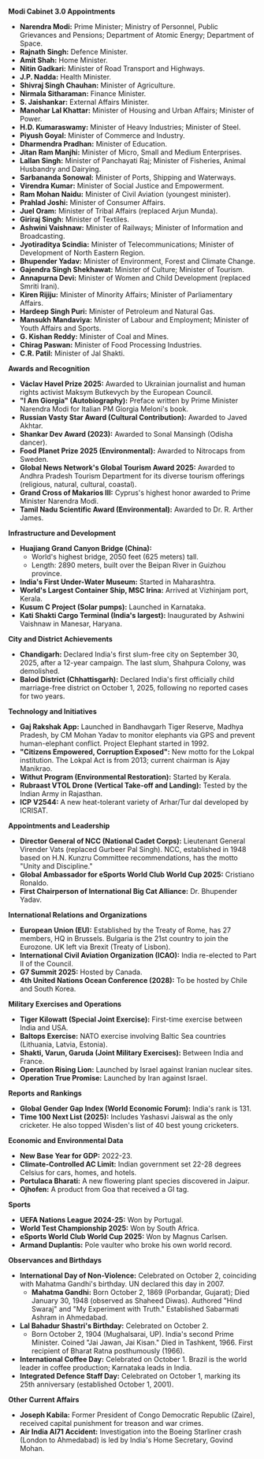 **Modi Cabinet 3.0 Appointments**

*   **Narendra Modi:** Prime Minister; Ministry of Personnel, Public Grievances and Pensions; Department of Atomic Energy; Department of Space.
*   **Rajnath Singh:** Defence Minister.
*   **Amit Shah:** Home Minister.
*   **Nitin Gadkari:** Minister of Road Transport and Highways.
*   **J.P. Nadda:** Health Minister.
*   **Shivraj Singh Chauhan:** Minister of Agriculture.
*   **Nirmala Sitharaman:** Finance Minister.
*   **S. Jaishankar:** External Affairs Minister.
*   **Manohar Lal Khattar:** Minister of Housing and Urban Affairs; Minister of Power.
*   **H.D. Kumaraswamy:** Minister of Heavy Industries; Minister of Steel.
*   **Piyush Goyal:** Minister of Commerce and Industry.
*   **Dharmendra Pradhan:** Minister of Education.
*   **Jitan Ram Manjhi:** Minister of Micro, Small and Medium Enterprises.
*   **Lallan Singh:** Minister of Panchayati Raj; Minister of Fisheries, Animal Husbandry and Dairying.
*   **Sarbananda Sonowal:** Minister of Ports, Shipping and Waterways.
*   **Virendra Kumar:** Minister of Social Justice and Empowerment.
*   **Ram Mohan Naidu:** Minister of Civil Aviation (youngest minister).
*   **Prahlad Joshi:** Minister of Consumer Affairs.
*   **Juel Oram:** Minister of Tribal Affairs (replaced Arjun Munda).
*   **Giriraj Singh:** Minister of Textiles.
*   **Ashwini Vaishnaw:** Minister of Railways; Minister of Information and Broadcasting.
*   **Jyotiraditya Scindia:** Minister of Telecommunications; Minister of Development of North Eastern Region.
*   **Bhupender Yadav:** Minister of Environment, Forest and Climate Change.
*   **Gajendra Singh Shekhawat:** Minister of Culture; Minister of Tourism.
*   **Annapurna Devi:** Minister of Women and Child Development (replaced Smriti Irani).
*   **Kiren Rijiju:** Minister of Minority Affairs; Minister of Parliamentary Affairs.
*   **Hardeep Singh Puri:** Minister of Petroleum and Natural Gas.
*   **Mansukh Mandaviya:** Minister of Labour and Employment; Minister of Youth Affairs and Sports.
*   **G. Kishan Reddy:** Minister of Coal and Mines.
*   **Chirag Paswan:** Minister of Food Processing Industries.
*   **C.R. Patil:** Minister of Jal Shakti.

**Awards and Recognition**

*   **Václav Havel Prize 2025:** Awarded to Ukrainian journalist and human rights activist Maksym Butkevych by the European Council.
*   **"I Am Giorgia" (Autobiography):** Preface written by Prime Minister Narendra Modi for Italian PM Giorgia Meloni's book.
*   **Russian Vasty Star Award (Cultural Contribution):** Awarded to Javed Akhtar.
*   **Shankar Dev Award (2023):** Awarded to Sonal Mansingh (Odisha dancer).
*   **Food Planet Prize 2025 (Environmental):** Awarded to Nitrocaps from Sweden.
*   **Global News Network's Global Tourism Award 2025:** Awarded to Andhra Pradesh Tourism Department for its diverse tourism offerings (religious, natural, cultural, coastal).
*   **Grand Cross of Makarios III:** Cyprus's highest honor awarded to Prime Minister Narendra Modi.
*   **Tamil Nadu Scientific Award (Environmental):** Awarded to Dr. R. Arther James.

**Infrastructure and Development**

*   **Huajiang Grand Canyon Bridge (China):**
    *   World's highest bridge, 2050 feet (625 meters) tall.
    *   Length: 2890 meters, built over the Beipan River in Guizhou province.
*   **India's First Under-Water Museum:** Started in Maharashtra.
*   **World's Largest Container Ship, MSC Irina:** Arrived at Vizhinjam port, Kerala.
*   **Kusum C Project (Solar pumps):** Launched in Karnataka.
*   **Kati Shakti Cargo Terminal (India's largest):** Inaugurated by Ashwini Vaishnaw in Manesar, Haryana.

**City and District Achievements**

*   **Chandigarh:** Declared India's first slum-free city on September 30, 2025, after a 12-year campaign. The last slum, Shahpura Colony, was demolished.
*   **Balod District (Chhattisgarh):** Declared India's first officially child marriage-free district on October 1, 2025, following no reported cases for two years.

**Technology and Initiatives**

*   **Gaj Rakshak App:** Launched in Bandhavgarh Tiger Reserve, Madhya Pradesh, by CM Mohan Yadav to monitor elephants via GPS and prevent human-elephant conflict. Project Elephant started in 1992.
*   **"Citizens Empowered, Corruption Exposed":** New motto for the Lokpal institution. The Lokpal Act is from 2013; current chairman is Ajay Manikrao.
*   **Withut Program (Environmental Restoration):** Started by Kerala.
*   **Rubraast VTOL Drone (Vertical Take-off and Landing):** Tested by the Indian Army in Rajasthan.
*   **ICP V2544:** A new heat-tolerant variety of Arhar/Tur dal developed by ICRISAT.

**Appointments and Leadership**

*   **Director General of NCC (National Cadet Corps):** Lieutenant General Virender Vats (replaced Gurbeer Pal Singh). NCC, established in 1948 based on H.N. Kunzru Committee recommendations, has the motto "Unity and Discipline."
*   **Global Ambassador for eSports World Club World Cup 2025:** Cristiano Ronaldo.
*   **First Chairperson of International Big Cat Alliance:** Dr. Bhupender Yadav.

**International Relations and Organizations**

*   **European Union (EU):** Established by the Treaty of Rome, has 27 members, HQ in Brussels. Bulgaria is the 21st country to join the Eurozone. UK left via Brexit (Treaty of Lisbon).
*   **International Civil Aviation Organization (ICAO):** India re-elected to Part II of the Council.
*   **G7 Summit 2025:** Hosted by Canada.
*   **4th United Nations Ocean Conference (2028):** To be hosted by Chile and South Korea.

**Military Exercises and Operations**

*   **Tiger Kilowatt (Special Joint Exercise):** First-time exercise between India and USA.
*   **Baltops Exercise:** NATO exercise involving Baltic Sea countries (Lithuania, Latvia, Estonia).
*   **Shakti, Varun, Garuda (Joint Military Exercises):** Between India and France.
*   **Operation Rising Lion:** Launched by Israel against Iranian nuclear sites.
*   **Operation True Promise:** Launched by Iran against Israel.

**Reports and Rankings**

*   **Global Gender Gap Index (World Economic Forum):** India's rank is 131.
*   **Time 100 Next List (2025):** Includes Yashasvi Jaiswal as the only cricketer. He also topped Wisden's list of 40 best young cricketers.

**Economic and Environmental Data**

*   **New Base Year for GDP:** 2022-23.
*   **Climate-Controlled AC Limit:** Indian government set 22-28 degrees Celsius for cars, homes, and hotels.
*   **Portulaca Bharati:** A new flowering plant species discovered in Jaipur.
*   **Ojhofen:** A product from Goa that received a GI tag.

**Sports**

*   **UEFA Nations League 2024-25:** Won by Portugal.
*   **World Test Championship 2025:** Won by South Africa.
*   **eSports World Club World Cup 2025:** Won by Magnus Carlsen.
*   **Armand Duplantis:** Pole vaulter who broke his own world record.

**Observances and Birthdays**

*   **International Day of Non-Violence:** Celebrated on October 2, coinciding with Mahatma Gandhi's birthday. UN declared this day in 2007.
    *   **Mahatma Gandhi:** Born October 2, 1869 (Porbandar, Gujarat); Died January 30, 1948 (observed as Shaheed Diwas). Authored "Hind Swaraj" and "My Experiment with Truth." Established Sabarmati Ashram in Ahmedabad.
*   **Lal Bahadur Shastri's Birthday:** Celebrated on October 2.
    *   Born October 2, 1904 (Mughalsarai, UP). India's second Prime Minister. Coined "Jai Jawan, Jai Kisan." Died in Tashkent, 1966. First recipient of Bharat Ratna posthumously (1966).
*   **International Coffee Day:** Celebrated on October 1. Brazil is the world leader in coffee production; Karnataka leads in India.
*   **Integrated Defence Staff Day:** Celebrated on October 1, marking its 25th anniversary (established October 1, 2001).

**Other Current Affairs**

*   **Joseph Kabila:** Former President of Congo Democratic Republic (Zaire), received capital punishment for treason and war crimes.
*   **Air India AI71 Accident:** Investigation into the Boeing Starliner crash (London to Ahmedabad) is led by India's Home Secretary, Govind Mohan.
